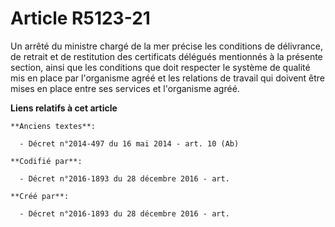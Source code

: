 # Article R5123-21

Un arrêté du ministre chargé de la mer précise les conditions de délivrance, de retrait et de restitution des certificats
délégués mentionnés à la présente section, ainsi que les conditions que doit respecter le système de qualité mis en place par
l'organisme agréé et les relations de travail qui doivent être mises en place entre ses services et l'organisme agréé.

**Liens relatifs à cet article**

	**Anciens textes**:

	  - Décret n°2014-497 du 16 mai 2014 - art. 10 (Ab)

	**Codifié par**:

	  - Décret n°2016-1893 du 28 décembre 2016 - art.

	**Créé par**:

	  - Décret n°2016-1893 du 28 décembre 2016 - art.
